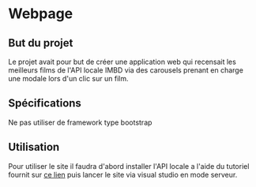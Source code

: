 # Webpage

## But du projet

Le projet avait pour but de créer une application web qui recensait les meilleurs films de l'API locale IMBD via des carousels prenant en charge une modale lors d'un clic sur un film.

## Spécifications

Ne pas utiliser de framework type bootstrap 

## Utilisation 

Pour utiliser le site il faudra d'abord installer l'API locale a l'aide du tutoriel fournit sur [ce lien](https://github.com/OpenClassrooms-Student-Center/OCMovies-API-EN-FR) puis lancer le site via visual studio en mode serveur.
